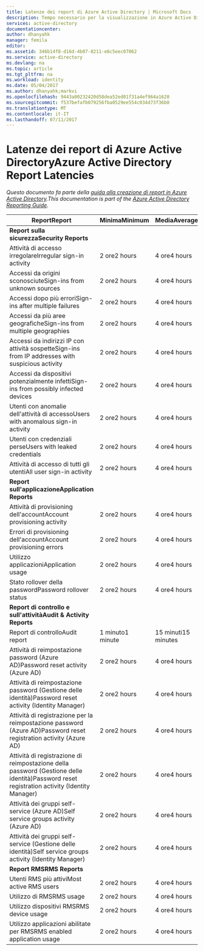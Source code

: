 ```yaml
---
title: Latenze dei report di Azure Active Directory | Microsoft Docs
description: Tempo necessario per la visualizzazione in Azure Active Directory degli eventi dei report
services: active-directory
documentationcenter: 
author: dhanyahk
manager: femila
editor: 
ms.assetid: 346b14f8-d16d-4b07-8211-e6c5eec07062
ms.service: active-directory
ms.devlang: na
ms.topic: article
ms.tgt_pltfrm: na
ms.workload: identity
ms.date: 05/04/2017
ms.author: dhanyahk;markvi
ms.openlocfilehash: 9443a00232420d58dea52ed01f31a4ef964a1620
ms.sourcegitcommit: f537befafb079256fba0529ee554c034d73f36b0
ms.translationtype: MT
ms.contentlocale: it-IT
ms.lasthandoff: 07/11/2017
---
```

# <a name="azure-active-directory-report-latencies"></a><span data-ttu-id="60aad-103">Latenze dei report di Azure Active Directory</span><span class="sxs-lookup"><span data-stu-id="60aad-103">Azure Active Directory Report Latencies</span></span>
<span data-ttu-id="60aad-104">*Questo documento fa parte della [guida alla creazione di report in Azure Active Directory](active-directory-reporting-guide.md).*</span><span class="sxs-lookup"><span data-stu-id="60aad-104">*This documentation is part of the [Azure Active Directory Reporting Guide](active-directory-reporting-guide.md).*</span></span>

| <span data-ttu-id="60aad-105">Report</span><span class="sxs-lookup"><span data-stu-id="60aad-105">Report</span></span> | <span data-ttu-id="60aad-106">Minima</span><span class="sxs-lookup"><span data-stu-id="60aad-106">Minimum</span></span> | <span data-ttu-id="60aad-107">Media</span><span class="sxs-lookup"><span data-stu-id="60aad-107">Average</span></span> | <span data-ttu-id="60aad-108">Massima</span><span class="sxs-lookup"><span data-stu-id="60aad-108">Maximum</span></span> |
| --- | --- | --- | --- |
| <span data-ttu-id="60aad-109">**Report sulla sicurezza**</span><span class="sxs-lookup"><span data-stu-id="60aad-109">**Security Reports**</span></span> | | | |
| <span data-ttu-id="60aad-110">Attività di accesso irregolare</span><span class="sxs-lookup"><span data-stu-id="60aad-110">Irregular sign-in activity</span></span> |<span data-ttu-id="60aad-111">2 ore</span><span class="sxs-lookup"><span data-stu-id="60aad-111">2 hours</span></span> |<span data-ttu-id="60aad-112">4 ore</span><span class="sxs-lookup"><span data-stu-id="60aad-112">4 hours</span></span> |<span data-ttu-id="60aad-113">8 ore</span><span class="sxs-lookup"><span data-stu-id="60aad-113">8 hours</span></span> |
| <span data-ttu-id="60aad-114">Accessi da origini sconosciute</span><span class="sxs-lookup"><span data-stu-id="60aad-114">Sign-ins from unknown sources</span></span> |<span data-ttu-id="60aad-115">2 ore</span><span class="sxs-lookup"><span data-stu-id="60aad-115">2 hours</span></span> |<span data-ttu-id="60aad-116">4 ore</span><span class="sxs-lookup"><span data-stu-id="60aad-116">4 hours</span></span> |<span data-ttu-id="60aad-117">8 ore</span><span class="sxs-lookup"><span data-stu-id="60aad-117">8 hours</span></span> |
| <span data-ttu-id="60aad-118">Accessi dopo più errori</span><span class="sxs-lookup"><span data-stu-id="60aad-118">Sign-ins after multiple failures</span></span> |<span data-ttu-id="60aad-119">2 ore</span><span class="sxs-lookup"><span data-stu-id="60aad-119">2 hours</span></span> |<span data-ttu-id="60aad-120">4 ore</span><span class="sxs-lookup"><span data-stu-id="60aad-120">4 hours</span></span> |<span data-ttu-id="60aad-121">8 ore</span><span class="sxs-lookup"><span data-stu-id="60aad-121">8 hours</span></span> |
| <span data-ttu-id="60aad-122">Accessi da più aree geografiche</span><span class="sxs-lookup"><span data-stu-id="60aad-122">Sign-ins from multiple geographies</span></span> |<span data-ttu-id="60aad-123">2 ore</span><span class="sxs-lookup"><span data-stu-id="60aad-123">2 hours</span></span> |<span data-ttu-id="60aad-124">4 ore</span><span class="sxs-lookup"><span data-stu-id="60aad-124">4 hours</span></span> |<span data-ttu-id="60aad-125">8 ore</span><span class="sxs-lookup"><span data-stu-id="60aad-125">8 hours</span></span> |
| <span data-ttu-id="60aad-126">Accessi da indirizzi IP con attività sospette</span><span class="sxs-lookup"><span data-stu-id="60aad-126">Sign-ins from IP addresses with suspicious activity</span></span> |<span data-ttu-id="60aad-127">2 ore</span><span class="sxs-lookup"><span data-stu-id="60aad-127">2 hours</span></span> |<span data-ttu-id="60aad-128">4 ore</span><span class="sxs-lookup"><span data-stu-id="60aad-128">4 hours</span></span> |<span data-ttu-id="60aad-129">8 ore</span><span class="sxs-lookup"><span data-stu-id="60aad-129">8 hours</span></span> |
| <span data-ttu-id="60aad-130">Accessi da dispositivi potenzialmente infetti</span><span class="sxs-lookup"><span data-stu-id="60aad-130">Sign-ins from possibly infected devices</span></span> |<span data-ttu-id="60aad-131">2 ore</span><span class="sxs-lookup"><span data-stu-id="60aad-131">2 hours</span></span> |<span data-ttu-id="60aad-132">4 ore</span><span class="sxs-lookup"><span data-stu-id="60aad-132">4 hours</span></span> |<span data-ttu-id="60aad-133">8 ore</span><span class="sxs-lookup"><span data-stu-id="60aad-133">8 hours</span></span> |
| <span data-ttu-id="60aad-134">Utenti con anomalie dell'attività di accesso</span><span class="sxs-lookup"><span data-stu-id="60aad-134">Users with anomalous sign-in activity</span></span> |<span data-ttu-id="60aad-135">2 ore</span><span class="sxs-lookup"><span data-stu-id="60aad-135">2 hours</span></span> |<span data-ttu-id="60aad-136">4 ore</span><span class="sxs-lookup"><span data-stu-id="60aad-136">4 hours</span></span> |<span data-ttu-id="60aad-137">8 ore</span><span class="sxs-lookup"><span data-stu-id="60aad-137">8 hours</span></span> |
| <span data-ttu-id="60aad-138">Utenti con credenziali perse</span><span class="sxs-lookup"><span data-stu-id="60aad-138">Users with leaked credentials</span></span> |<span data-ttu-id="60aad-139">2 ore</span><span class="sxs-lookup"><span data-stu-id="60aad-139">2 hours</span></span> |<span data-ttu-id="60aad-140">4 ore</span><span class="sxs-lookup"><span data-stu-id="60aad-140">4 hours</span></span> |<span data-ttu-id="60aad-141">8 ore</span><span class="sxs-lookup"><span data-stu-id="60aad-141">8 hours</span></span> |
| <span data-ttu-id="60aad-142">Attività di accesso di tutti gli utenti</span><span class="sxs-lookup"><span data-stu-id="60aad-142">All user sign-in activity</span></span> |<span data-ttu-id="60aad-143">2 ore</span><span class="sxs-lookup"><span data-stu-id="60aad-143">2 hours</span></span> |<span data-ttu-id="60aad-144">4 ore</span><span class="sxs-lookup"><span data-stu-id="60aad-144">4 hours</span></span> |<span data-ttu-id="60aad-145">8 ore</span><span class="sxs-lookup"><span data-stu-id="60aad-145">8 hours</span></span> |
| <span data-ttu-id="60aad-146">**Report sull'applicazione**</span><span class="sxs-lookup"><span data-stu-id="60aad-146">**Application Reports**</span></span> | | | |
| <span data-ttu-id="60aad-147">Attività di provisioning dell'account</span><span class="sxs-lookup"><span data-stu-id="60aad-147">Account provisioning activity</span></span> |<span data-ttu-id="60aad-148">2 ore</span><span class="sxs-lookup"><span data-stu-id="60aad-148">2 hours</span></span> |<span data-ttu-id="60aad-149">4 ore</span><span class="sxs-lookup"><span data-stu-id="60aad-149">4 hours</span></span> |<span data-ttu-id="60aad-150">8 ore</span><span class="sxs-lookup"><span data-stu-id="60aad-150">8 hours</span></span> |
| <span data-ttu-id="60aad-151">Errori di provisioning dell'account</span><span class="sxs-lookup"><span data-stu-id="60aad-151">Account provisioning errors</span></span> |<span data-ttu-id="60aad-152">2 ore</span><span class="sxs-lookup"><span data-stu-id="60aad-152">2 hours</span></span> |<span data-ttu-id="60aad-153">4 ore</span><span class="sxs-lookup"><span data-stu-id="60aad-153">4 hours</span></span> |<span data-ttu-id="60aad-154">8 ore</span><span class="sxs-lookup"><span data-stu-id="60aad-154">8 hours</span></span> |
| <span data-ttu-id="60aad-155">Utilizzo applicazioni</span><span class="sxs-lookup"><span data-stu-id="60aad-155">Application usage</span></span> |<span data-ttu-id="60aad-156">2 ore</span><span class="sxs-lookup"><span data-stu-id="60aad-156">2 hours</span></span> |<span data-ttu-id="60aad-157">4 ore</span><span class="sxs-lookup"><span data-stu-id="60aad-157">4 hours</span></span> |<span data-ttu-id="60aad-158">8 ore</span><span class="sxs-lookup"><span data-stu-id="60aad-158">8 hours</span></span> |
| <span data-ttu-id="60aad-159">Stato rollover della password</span><span class="sxs-lookup"><span data-stu-id="60aad-159">Password rollover status</span></span> |<span data-ttu-id="60aad-160">2 ore</span><span class="sxs-lookup"><span data-stu-id="60aad-160">2 hours</span></span> |<span data-ttu-id="60aad-161">4 ore</span><span class="sxs-lookup"><span data-stu-id="60aad-161">4 hours</span></span> |<span data-ttu-id="60aad-162">8 ore</span><span class="sxs-lookup"><span data-stu-id="60aad-162">8 hours</span></span> |
| <span data-ttu-id="60aad-163">**Report di controllo e sull'attività**</span><span class="sxs-lookup"><span data-stu-id="60aad-163">**Audit & Activity Reports**</span></span> | | | |
| <span data-ttu-id="60aad-164">Report di controllo</span><span class="sxs-lookup"><span data-stu-id="60aad-164">Audit report</span></span> |<span data-ttu-id="60aad-165">1 minuto</span><span class="sxs-lookup"><span data-stu-id="60aad-165">1 minute</span></span> |<span data-ttu-id="60aad-166">15 minuti</span><span class="sxs-lookup"><span data-stu-id="60aad-166">15 minutes</span></span> |<span data-ttu-id="60aad-167">30 minuti</span><span class="sxs-lookup"><span data-stu-id="60aad-167">30 minutes</span></span> |
| <span data-ttu-id="60aad-168">Attività di reimpostazione password (Azure AD)</span><span class="sxs-lookup"><span data-stu-id="60aad-168">Password reset activity (Azure AD)</span></span> |<span data-ttu-id="60aad-169">2 ore</span><span class="sxs-lookup"><span data-stu-id="60aad-169">2 hours</span></span> |<span data-ttu-id="60aad-170">4 ore</span><span class="sxs-lookup"><span data-stu-id="60aad-170">4 hours</span></span> |<span data-ttu-id="60aad-171">8 ore</span><span class="sxs-lookup"><span data-stu-id="60aad-171">8 hours</span></span> |
| <span data-ttu-id="60aad-172">Attività di reimpostazione password (Gestione delle identità)</span><span class="sxs-lookup"><span data-stu-id="60aad-172">Password reset activity (Identity Manager)</span></span> |<span data-ttu-id="60aad-173">2 ore</span><span class="sxs-lookup"><span data-stu-id="60aad-173">2 hours</span></span> |<span data-ttu-id="60aad-174">4 ore</span><span class="sxs-lookup"><span data-stu-id="60aad-174">4 hours</span></span> |<span data-ttu-id="60aad-175">8 ore</span><span class="sxs-lookup"><span data-stu-id="60aad-175">8 hours</span></span> |
| <span data-ttu-id="60aad-176">Attività di registrazione per la reimpostazione password (Azure AD)</span><span class="sxs-lookup"><span data-stu-id="60aad-176">Password reset registration activity (Azure AD)</span></span> |<span data-ttu-id="60aad-177">2 ore</span><span class="sxs-lookup"><span data-stu-id="60aad-177">2 hours</span></span> |<span data-ttu-id="60aad-178">4 ore</span><span class="sxs-lookup"><span data-stu-id="60aad-178">4 hours</span></span> |<span data-ttu-id="60aad-179">8 ore</span><span class="sxs-lookup"><span data-stu-id="60aad-179">8 hours</span></span> |
| <span data-ttu-id="60aad-180">Attività di registrazione di reimpostazione della password (Gestione delle identità)</span><span class="sxs-lookup"><span data-stu-id="60aad-180">Password reset registration activity (Identity Manager)</span></span> |<span data-ttu-id="60aad-181">2 ore</span><span class="sxs-lookup"><span data-stu-id="60aad-181">2 hours</span></span> |<span data-ttu-id="60aad-182">4 ore</span><span class="sxs-lookup"><span data-stu-id="60aad-182">4 hours</span></span> |<span data-ttu-id="60aad-183">8 ore</span><span class="sxs-lookup"><span data-stu-id="60aad-183">8 hours</span></span> |
| <span data-ttu-id="60aad-184">Attività dei gruppi self-service (Azure AD)</span><span class="sxs-lookup"><span data-stu-id="60aad-184">Self service groups activity (Azure AD)</span></span> |<span data-ttu-id="60aad-185">2 ore</span><span class="sxs-lookup"><span data-stu-id="60aad-185">2 hours</span></span> |<span data-ttu-id="60aad-186">4 ore</span><span class="sxs-lookup"><span data-stu-id="60aad-186">4 hours</span></span> |<span data-ttu-id="60aad-187">8 ore</span><span class="sxs-lookup"><span data-stu-id="60aad-187">8 hours</span></span> |
| <span data-ttu-id="60aad-188">Attività dei gruppi self-service (Gestione delle identità)</span><span class="sxs-lookup"><span data-stu-id="60aad-188">Self service groups activity (Identity Manager)</span></span> |<span data-ttu-id="60aad-189">2 ore</span><span class="sxs-lookup"><span data-stu-id="60aad-189">2 hours</span></span> |<span data-ttu-id="60aad-190">4 ore</span><span class="sxs-lookup"><span data-stu-id="60aad-190">4 hours</span></span> |<span data-ttu-id="60aad-191">8 ore</span><span class="sxs-lookup"><span data-stu-id="60aad-191">8 hours</span></span> |
| <span data-ttu-id="60aad-192">**Report RMS**</span><span class="sxs-lookup"><span data-stu-id="60aad-192">**RMS Reports**</span></span> | | | |
| <span data-ttu-id="60aad-193">Utenti RMS più attivi</span><span class="sxs-lookup"><span data-stu-id="60aad-193">Most active RMS users</span></span> |<span data-ttu-id="60aad-194">2 ore</span><span class="sxs-lookup"><span data-stu-id="60aad-194">2 hours</span></span> |<span data-ttu-id="60aad-195">4 ore</span><span class="sxs-lookup"><span data-stu-id="60aad-195">4 hours</span></span> |<span data-ttu-id="60aad-196">8 ore</span><span class="sxs-lookup"><span data-stu-id="60aad-196">8 hours</span></span> |
| <span data-ttu-id="60aad-197">Utilizzo di RMS</span><span class="sxs-lookup"><span data-stu-id="60aad-197">RMS usage</span></span> |<span data-ttu-id="60aad-198">2 ore</span><span class="sxs-lookup"><span data-stu-id="60aad-198">2 hours</span></span> |<span data-ttu-id="60aad-199">4 ore</span><span class="sxs-lookup"><span data-stu-id="60aad-199">4 hours</span></span> |<span data-ttu-id="60aad-200">8 ore</span><span class="sxs-lookup"><span data-stu-id="60aad-200">8 hours</span></span> |
| <span data-ttu-id="60aad-201">Utilizzo dispositivi RMS</span><span class="sxs-lookup"><span data-stu-id="60aad-201">RMS device usage</span></span> |<span data-ttu-id="60aad-202">2 ore</span><span class="sxs-lookup"><span data-stu-id="60aad-202">2 hours</span></span> |<span data-ttu-id="60aad-203">4 ore</span><span class="sxs-lookup"><span data-stu-id="60aad-203">4 hours</span></span> |<span data-ttu-id="60aad-204">8 ore</span><span class="sxs-lookup"><span data-stu-id="60aad-204">8 hours</span></span> |
| <span data-ttu-id="60aad-205">Utilizzo applicazioni abilitate per RMS</span><span class="sxs-lookup"><span data-stu-id="60aad-205">RMS enabled application usage</span></span> |<span data-ttu-id="60aad-206">2 ore</span><span class="sxs-lookup"><span data-stu-id="60aad-206">2 hours</span></span> |<span data-ttu-id="60aad-207">4 ore</span><span class="sxs-lookup"><span data-stu-id="60aad-207">4 hours</span></span> |<span data-ttu-id="60aad-208">8 ore</span><span class="sxs-lookup"><span data-stu-id="60aad-208">8 hours</span></span> |

